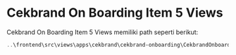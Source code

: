 # Cekbrand On Boarding Item 5 Views

Cekbrand On Boarding Item 5 Views memiliki path seperti berikut:

```powershell
..\frontend\src\views\apps\cekbrand\cekbrand-onboarding\CekbrandOnboardingItem5.vue
```
